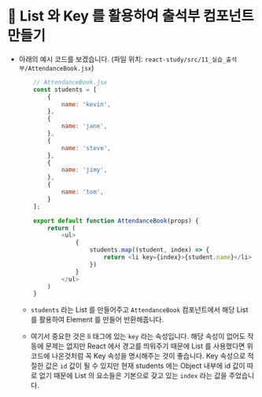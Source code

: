 # 🔔 List 와 Key 를 활용하여 출석부 컴포넌트 만들기

- 아래의 예시 코드를 보겠습니다. (파일 위치: `react-study/src/11_실습_출석부/AttendanceBook.jsx`)
    ```js
        // AttendanceBook.jsx
        const students = [
            {
                name: 'kevin',
            },
            {
                name: 'jane',
            },
            {
                name: 'steve',
            },
            {
                name: 'jimy',
            },
            {
                name: 'tom',
            }
        ];

        export default function AttendanceBook(props) {
            return (
                <ul>
                    {
                        students.map((student, index) => {
                            return <li key={index}>{student.name}</li>
                        })
                    }
                </ul>
            )
        }
    ```
    - `students` 라는 List 를 만들어주고 `AttendanceBook` 컴포넌트에서 해당 List 를 활용하여 Element 를 만들어 반환해줍니다.

    - 여기서 중요한 것은 li 태그에 있는 `key` 라는 속성입니다. 해당 속성이 없어도 작동에 문제는 없지만 React 에서 경고를 띄워주기 때문에 List 를 사용했다면 위 코드에 나온것처럼 꼭 Key 속성을 명시해주는 것이 좋습니다. Key 속성으로 적절한 값은 `id` 값이 될 수 있지만 현재 students 에는 Object 내부에 id 값이 따로 없기 때문에 List 의 요소들은 기본으로 갖고 있는 `index` 라는 값을 주었습니다. 